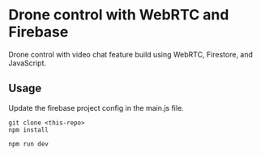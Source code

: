 # Drone control with WebRTC and Firebase

Drone control with video chat feature build using WebRTC, Firestore, and JavaScript. 


## Usage

Update the firebase project config in the main.js file. 

```
git clone <this-repo>
npm install

npm run dev
```
